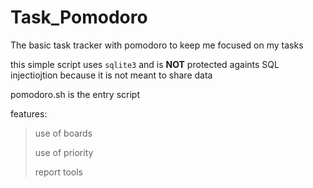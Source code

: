 # Task_Pomodoro
The basic task tracker with pomodoro to keep me focused on my tasks

this simple script uses `sqlite3` and is **NOT** protected againts SQL injectiojtion because it is not meant to share data 

pomodoro.sh is the entry script

features: 
    
> use of boards
> 
> use of priority
> 
>   report tools

